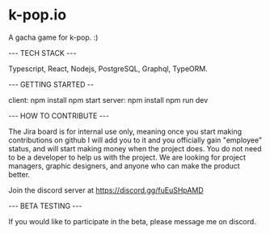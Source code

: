 # k-pop.io

A gacha game for k-pop. :)

--- TECH STACK ---

Typescript, React, Nodejs, PostgreSQL, Graphql, TypeORM.

--- GETTING STARTED --

client:
npm install
npm start
server:
npm install
npm run dev

--- HOW TO CONTRIBUTE ---

The Jira board is for internal use only, meaning once you start making contributions on github I will add you to it and you officially gain "employee" status, and will start making money when the project does.
You do not need to be a developer to help us with the project. We are looking for project managers, graphic designers, and anyone who can make the product better.

Join the discord server at https://discord.gg/fuEuSHpAMD

--- BETA TESTING ---

If you would like to participate in the beta, please message me on discord.
